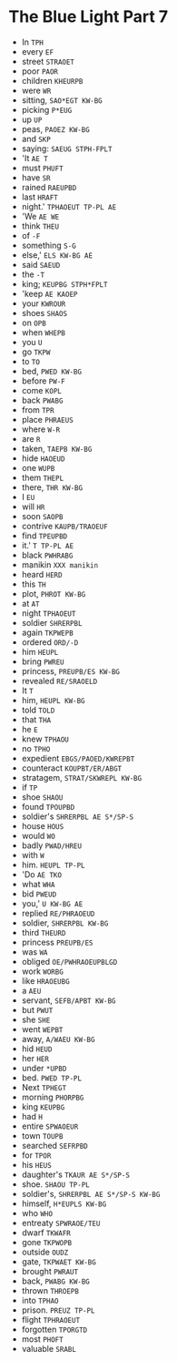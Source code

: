 # The Blue Light Part 7

* In `TPH`
* every `EF`
* street `STRAOET`
* poor `PAOR`
* children `KHEURPB`
* were `WR`
* sitting, `SAO*EGT KW-BG`
* picking `P*EUG`
* up `UP`
* peas, `PAOEZ KW-BG`
* and `SKP`
* saying: `SAEUG STPH-FPLT`
* 'It `AE T`
* must `PHUFT`
* have `SR`
* rained `RAEUPBD`
* last `HRAFT`
* night.' `TPHAOEUT TP-PL AE`
* 'We `AE WE`
* think `THEU`
* of `-F`
* something `S-G`
* else,' `ELS KW-BG AE`
* said `SAEUD`
* the `-T`
* king; `KEUPBG STPH*FPLT`
* 'keep `AE KAOEP`
* your `KWROUR`
* shoes `SHAOS`
* on `OPB`
* when `WHEPB`
* you `U`
* go `TKPW`
* to `TO`
* bed, `PWED KW-BG`
* before `PW-F`
* come `KOPL`
* back `PWABG`
* from `TPR`
* place `PHRAEUS`
* where `W-R`
* are `R`
* taken, `TAEPB KW-BG`
* hide `HAOEUD`
* one `WUPB`
* them `THEPL`
* there, `THR KW-BG`
* I `EU`
* will `HR`
* soon `SAOPB`
* contrive `KAUPB/TRAOEUF`
* find `TPEUPBD`
* it.' `T TP-PL AE`
* black `PWHRABG`
* manikin `XXX manikin`
* heard `HERD`
* this `TH`
* plot, `PHROT KW-BG`
* at `AT`
* night `TPHAOEUT`
* soldier `SHRERPBL`
* again `TKPWEPB`
* ordered `ORD/-D`
* him `HEUPL`
* bring `PWREU`
* princess, `PREUPB/ES KW-BG`
* revealed `RE/SRAOELD`
* It `T`
* him, `HEUPL KW-BG`
* told `TOLD`
* that `THA`
* he `E`
* knew `TPHAOU`
* no `TPHO`
* expedient `EBGS/PAOED/KWREPBT`
* counteract `KOUPBT/ER/ABGT`
* stratagem, `STRAT/SKWREPL KW-BG`
* if `TP`
* shoe `SHAOU`
* found `TPOUPBD`
* soldier's `SHRERPBL AE S*/SP-S`
* house `HOUS`
* would `WO`
* badly `PWAD/HREU`
* with `W`
* him. `HEUPL TP-PL`
* 'Do `AE TKO`
* what `WHA`
* bid `PWEUD`
* you,' `U KW-BG AE`
* replied `RE/PHRAOEUD`
* soldier, `SHRERPBL KW-BG`
* third `THEURD`
* princess `PREUPB/ES`
* was `WA`
* obliged `OE/PWHRAOEUPBLGD`
* work `WORBG`
* like `HRAOEUBG`
* a `AEU`
* servant, `SEFB/APBT KW-BG`
* but `PWUT`
* she `SHE`
* went `WEPBT`
* away, `A/WAEU KW-BG`
* hid `HEUD`
* her `HER`
* under `*UPBD`
* bed. `PWED TP-PL`
* Next `TPHEGT`
* morning `PHORPBG`
* king `KEUPBG`
* had `H`
* entire `SPWAOEUR`
* town `TOUPB`
* searched `SEFRPBD`
* for `TPOR`
* his `HEUS`
* daughter's `TKAUR AE S*/SP-S`
* shoe. `SHAOU TP-PL`
* soldier's, `SHRERPBL AE S*/SP-S KW-BG`
* himself, `H*EUPLS KW-BG`
* who `WHO`
* entreaty `SPWRAOE/TEU`
* dwarf `TKWAFR`
* gone `TKPWOPB`
* outside `OUDZ`
* gate, `TKPWAET KW-BG`
* brought `PWRAUT`
* back, `PWABG KW-BG`
* thrown `THROEPB`
* into `TPHAO`
* prison. `PREUZ TP-PL`
* flight `TPHRAOEUT`
* forgotten `TPORGTD`
* most `PHOFT`
* valuable `SRABL`

